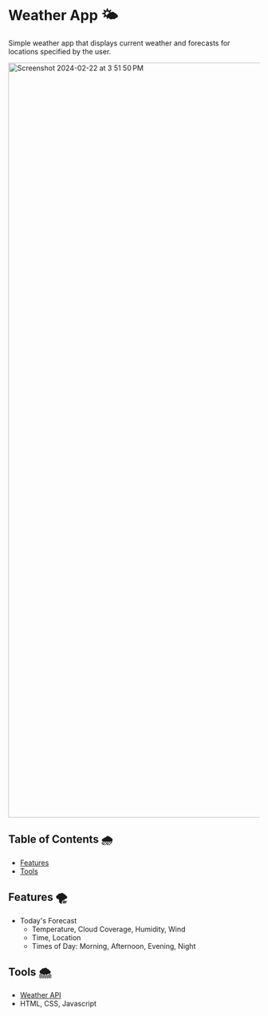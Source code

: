 # Weather App 🌤
Simple weather app that displays current weather and forecasts for locations specified by the user.

<img width="1512" alt="Screenshot 2024-02-22 at 3 51 50 PM" src="https://github.com/S2361/weatherApp/assets/68034141/b901383d-ab09-4c24-bf64-fbfdf9e21a96">


## Table of Contents 🌧
* [Features](#features)
* [Tools](#tools)

## Features 🌪
* Today's Forecast
  * Temperature, Cloud Coverage, Humidity, Wind
  * Time, Location
  * Times of Day: Morning, Afternoon, Evening, Night

## Tools 🌨
* [Weather API](https://www.weatherapi.com/)
* HTML, CSS, Javascript
